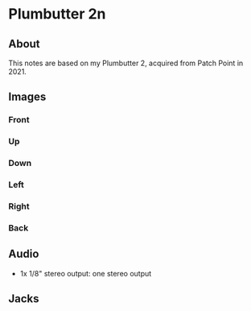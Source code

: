 # Plumbutter 2n

## About

This notes are based on my Plumbutter 2, acquired from Patch Point in 2021.

## Images

### Front

<!-- ![Deerhorn Organ - front](../images/deerhorn-organ-front.jpg "Deerhorn Organ - front") -->

<!-- ![Deerhorn Organ - front with notes](../images/deerhorn-organ-front-notes.jpg "Deerhorn Organ - front with notes") -->

### Up

<!-- ![Deerhorn Organ - up](../images/deerhorn-organ-up.jpg "Deerhorn Organ - up") -->

<!-- ![Deerhorn Organ - up with notes](../images/deerhorn-organ-up-notes.jpg "Deerhorn Organ - up with notes") -->

### Down

<!-- ![Deerhorn Organ - down](../images/deerhorn-organ-down.jpg "Deerhorn Organ - down") -->

<!-- ![Deerhorn Organ - down with notes](../images/deerhorn-organ-down-notes.jpg "Deerhorn Organ - down with notes") -->

### Left

<!-- ![Deerhorn Organ - left](../images/deerhorn-organ-left.jpg "Deerhorn Organ - left") -->

<!-- ![Deerhorn Organ - left with notes](../images/deerhorn-organ-left-notes.jpg "Deerhorn Organ - left with notes") -->

### Right

<!-- ![Deerhorn Organ - right](../images/deerhorn-organ-right.jpg "Deerhorn Organ - right") -->

<!-- ![Deerhorn Organ - right with notes](../images/deerhorn-organ-right-notes.jpg "Deerhorn Organ - right with notes") -->

### Back

<!-- ![Deerhorn Organ - back](../images/deerhorn-organ-back.jpg "Deerhorn Organ - back") -->

## Audio

* 1x 1/8" stereo output: one stereo output

## Jacks

<!-- 24 jacks, in a matrix of 4 columns and 7 rows -->

<!-- Each column corresponds to one of the voices -->
